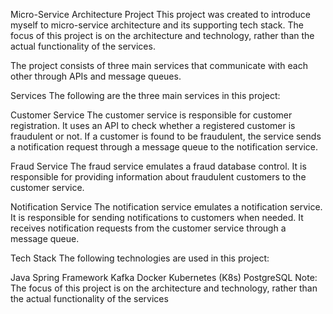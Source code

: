 Micro-Service Architecture Project
This project was created to introduce myself to micro-service architecture and its supporting tech stack. The focus of this project is on the architecture and technology, rather than the actual functionality of the services.

The project consists of three main services that communicate with each other through APIs and message queues.

Services
The following are the three main services in this project:

Customer Service
The customer service is responsible for customer registration. It uses an API to check whether a registered customer is fraudulent or not. If a customer is found to be fraudulent, the service sends a notification request through a message queue to the notification service.

Fraud Service
The fraud service emulates a fraud database control. It is responsible for providing information about fraudulent customers to the customer service.

Notification Service
The notification service emulates a notification service. It is responsible for sending notifications to customers when needed. It receives notification requests from the customer service through a message queue.

Tech Stack
The following technologies are used in this project:

Java
Spring Framework
Kafka
Docker
Kubernetes (K8s)
PostgreSQL
Note: The focus of this project is on the architecture and technology, rather than the actual functionality of the services
